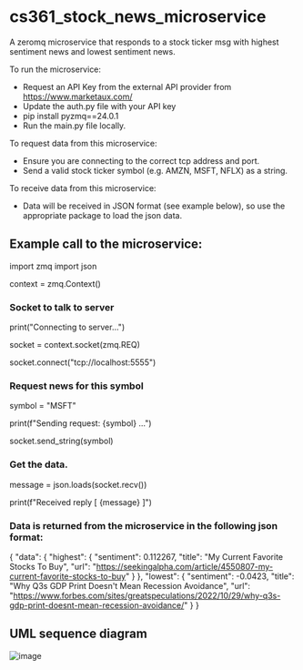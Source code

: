 # cs361_stock_news_microservice
A zeromq microservice that responds to a stock ticker msg with highest sentiment news and lowest sentiment news.

To run the microservice:
- Request an API Key from the external API provider from https://www.marketaux.com/
- Update the auth.py file with your API key
- pip install pyzmq==24.0.1
- Run the main.py file locally.

To request data from this microservice:
- Ensure you are connecting to the correct tcp address and port. 
- Send a valid stock ticker symbol (e.g. AMZN, MSFT, NFLX) as a string.

To receive data from this microservice:
- Data will be received in JSON format (see example below), so use the appropriate package to load the json data.


## Example call to the microservice:

import zmq
import json

context = zmq.Context()

###  Socket to talk to server

print("Connecting to server…")

socket = context.socket(zmq.REQ)

socket.connect("tcp://localhost:5555")

### Request news for this symbol
symbol = "MSFT"

print(f"Sending request: {symbol} …")

socket.send_string(symbol)

###  Get the data.
message = json.loads(socket.recv())

print(f"Received reply [ {message} ]")


### Data is returned from the microservice in the following json format:

{
    "data": {
        "highest": {
            "sentiment": 0.112267,
            "title": "My Current Favorite Stocks To Buy",
            "url": "https://seekingalpha.com/article/4550807-my-current-favorite-stocks-to-buy"
        }
    },
    "lowest": {
        "sentiment": -0.0423,
        "title": "Why Q3s GDP Print Doesn't Mean Recession Avoidance",
        "url": "https://www.forbes.com/sites/greatspeculations/2022/10/29/why-q3s-gdp-print-doesnt-mean-recession-avoidance/"
    }
}

## UML sequence diagram
![image](https://user-images.githubusercontent.com/12983146/198868935-a22d832e-2c35-4321-b260-15ee389dcb6f.png)

